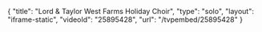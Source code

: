 {
    "title": "Lord & Taylor West Farms Holiday Choir",
    "type": "solo",
    "layout": "iframe-static",
    "videoId": "25895428",
    "url": "\/tvpembed\/25895428"
}